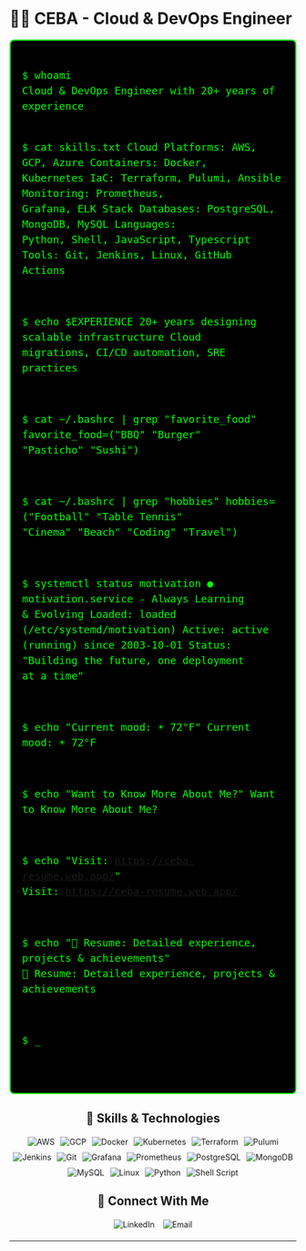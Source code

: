 
# 👨‍💻 CEBA - Cloud & DevOps Engineer

<!-- Console section - left aligned like a real terminal -->
<div style="background-color: #000000; padding: 20px; border-radius: 8px; margin: 20px auto; max-width: 800px; border: 2px solid #00ff00;">
<pre style="margin: 0; background: transparent; border: none; font-family: 'Courier New', monospace; font-size: 18px; line-height: 1.5;">
<code style="color: #00ff00; font-size: 18px; display: block;">
$ whoami
Cloud & DevOps Engineer with 20+ years of experience

$ cat skills.txt
Cloud Platforms: AWS, GCP, Azure
Containers: Docker, Kubernetes
IaC: Terraform, Pulumi, Ansible
Monitoring: Prometheus, Grafana, ELK Stack
Databases: PostgreSQL, MongoDB, MySQL
Languages: Python, Shell, JavaScript, Typescript
Tools: Git, Jenkins, Linux, GitHub Actions

$ echo $EXPERIENCE
20+ years designing scalable infrastructure
Cloud migrations, CI/CD automation, SRE practices

$ cat ~/.bashrc | grep "favorite_food"
favorite_food=("BBQ" "Burger" "Pasticho" "Sushi")

$ cat ~/.bashrc | grep "hobbies"
hobbies=("Football" "Table Tennis" "Cinema" "Beach" "Coding" "Travel")

$ systemctl status motivation
● motivation.service - Always Learning & Evolving
     Loaded: loaded (/etc/systemd/motivation)
     Active: active (running) since 2003-10-01
     Status: "Building the future, one deployment at a time"

$ echo "Current mood: ☀️ 72°F"
Current mood: ☀️ 72°F

$ echo "Want to Know More About Me?"
Want to Know More About Me?

$ echo "Visit: https://ceba-resume.web.app/"
Visit: https://ceba-resume.web.app/

$ echo "📄 Resume: Detailed experience, projects & achievements"
📄 Resume: Detailed experience, projects & achievements

$ _
</code>
</pre>
</div>

<div align="center">
  
  ## 🚀 Skills & Technologies
  
  <div style="display: flex; justify-content: center; flex-wrap: wrap; gap: 10px; margin: 20px 0;">
    <img src="https://img.shields.io/badge/AWS-FF9900?style=for-the-badge&logo=amazonaws&logoColor=white" alt="AWS">
    <img src="https://img.shields.io/badge/GCP-4285F4?style=for-the-badge&logo=googlecloud&logoColor=white" alt="GCP">
    <img src="https://img.shields.io/badge/Docker-2496ED?style=for-the-badge&logo=docker&logoColor=white" alt="Docker">
    <img src="https://img.shields.io/badge/Kubernetes-326CE5?style=for-the-badge&logo=kubernetes&logoColor=white" alt="Kubernetes">
    <img src="https://img.shields.io/badge/Terraform-7B42BC?style=for-the-badge&logo=terraform&logoColor=white" alt="Terraform">
    <img src="https://img.shields.io/badge/Pulumi-8A3391?style=for-the-badge&logo=pulumi&logoColor=white" alt="Pulumi">
    <img src="https://img.shields.io/badge/Jenkins-D24939?style=for-the-badge&logo=jenkins&logoColor=white" alt="Jenkins">
    <img src="https://img.shields.io/badge/Git-F05032?style=for-the-badge&logo=git&logoColor=white" alt="Git">
    <img src="https://img.shields.io/badge/Grafana-F46800?style=for-the-badge&logo=grafana&logoColor=white" alt="Grafana">
    <img src="https://img.shields.io/badge/Prometheus-E6522C?style=for-the-badge&logo=prometheus&logoColor=white" alt="Prometheus">
    <img src="https://img.shields.io/badge/PostgreSQL-316192?style=for-the-badge&logo=postgresql&logoColor=white" alt="PostgreSQL">
    <img src="https://img.shields.io/badge/MongoDB-4EA94B?style=for-the-badge&logo=mongodb&logoColor=white" alt="MongoDB">
    <img src="https://img.shields.io/badge/MySQL-4479A1?style=for-the-badge&logo=mysql&logoColor=white" alt="MySQL">
    <img src="https://img.shields.io/badge/Linux-FCC624?style=for-the-badge&logo=linux&logoColor=black" alt="Linux">
    <img src="https://img.shields.io/badge/Python-3776AB?style=for-the-badge&logo=python&logoColor=white" alt="Python">
    <img src="https://img.shields.io/badge/Shell_Script-121011?style=for-the-badge&logo=gnu-bash&logoColor=white" alt="Shell Script">
  </div>
  
  
  ## 🔗 Connect With Me
  
  <div style="display: flex; justify-content: center; gap: 15px; margin: 20px 0;">
    <a href="https://www.linkedin.com/in/cesar-barrios-46194467" style="text-decoration: none;">
      <img src="https://img.shields.io/badge/LinkedIn-0077B5?style=for-the-badge&logo=linkedin&logoColor=white" alt="LinkedIn">
    </a>
    <a href="mailto:cbarrios@cebainnovations.com" style="text-decoration: none;">
      <img src="https://img.shields.io/badge/Email-D14836?style=for-the-badge&logo=gmail&logoColor=white" alt="Email">
    </a>
  </div>
  
  ---
</div>

